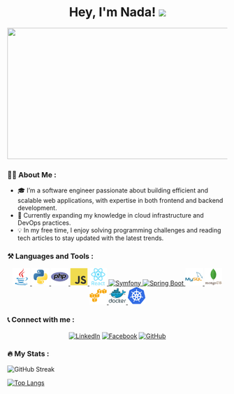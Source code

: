 <div id="header" align="center">
  <h1>
    Hey, I'm Nada!
    <img src="https://github.githubassets.com/images/icons/emoji/unicode/1f44b.png" width="30px"/>
  </h1>
</div>

<div align="center">
  <img src="https://media.tenor.com/S59bPkT0pqcAAAAC/programming.gif" width="600" height="300"/>
</div>

### 👩‍💻 About Me :
- 🎓 I’m a software engineer passionate about building efficient and scalable web applications, with expertise in both frontend and backend development.
- 🌱 Currently expanding my knowledge in cloud infrastructure and DevOps practices.
- 💡 In my free time, I enjoy solving programming challenges and reading tech articles to stay updated with the latest trends.

### ⚒️ Languages and Tools :

<div align="center">
 <a href="https://www.java.com" target="_blank"> <img src="https://raw.githubusercontent.com/devicons/devicon/master/icons/java/java-original.svg" alt="Java" width="40" height="40"/> </a>
 <a href="https://www.python.org" target="_blank"> <img src="https://raw.githubusercontent.com/devicons/devicon/master/icons/python/python-original.svg" alt="Python" width="40" height="40"/> </a>
 <a href="https://www.php.net" target="_blank"> <img src="https://raw.githubusercontent.com/devicons/devicon/master/icons/php/php-original.svg" alt="PHP" width="40" height="40"/> </a>
 <a href="https://developer.mozilla.org/en-US/docs/Web/JavaScript" target="_blank"> <img src="https://raw.githubusercontent.com/devicons/devicon/master/icons/javascript/javascript-original.svg" alt="JavaScript" width="40" height="40"/> </a>
 <a href="https://reactjs.org/" target="_blank"> <img src="https://raw.githubusercontent.com/devicons/devicon/master/icons/react/react-original-wordmark.svg" alt="React" width="40" height="40"/> </a>
 <a href="https://symfony.com/" target="_blank"> <img src="https://symfony.com/logos/symfony_black_03.svg" alt="Symfony" width="40" height="40"/> </a>
 <a href="https://spring.io/projects/spring-boot" target="_blank"> <img src="https://www.vectorlogo.zone/logos/springio/springio-icon.svg" alt="Spring Boot" width="40" height="40"/> </a>
 <a href="https://www.mysql.com/" target="_blank"> <img src="https://raw.githubusercontent.com/devicons/devicon/master/icons/mysql/mysql-original-wordmark.svg" alt="MySQL" width="40" height="40"/> </a>
 <a href="https://www.mongodb.com/" target="_blank"> <img src="https://raw.githubusercontent.com/devicons/devicon/master/icons/mongodb/mongodb-original-wordmark.svg" alt="MongoDB" width="40" height="40"/> </a>
 <a href="https://aws.amazon.com/" target="_blank"> <img src="https://raw.githubusercontent.com/devicons/devicon/master/icons/amazonwebservices/amazonwebservices-original.svg" alt="AWS" width="40" height="40"/> </a>
 <a href="https://www.docker.com/" target="_blank"> <img src="https://raw.githubusercontent.com/devicons/devicon/master/icons/docker/docker-original-wordmark.svg" alt="Docker" width="40" height="40"/> </a>
 <a href="https://kubernetes.io/" target="_blank"> <img src="https://raw.githubusercontent.com/devicons/devicon/master/icons/kubernetes/kubernetes-plain.svg" alt="Kubernetes" width="40" height="40"/> </a>
</div>

### 📞 Connect with me :
<div align="center">
  <a href="https://www.linkedin.com/in/nada-ben-taarit/" target="_blank"><img align="center" src="https://raw.githubusercontent.com/rahuldkjain/github-profile-readme-generator/master/src/images/icons/Social/linked-in-alt.svg" alt="LinkedIn" height="30" width="40" /></a>
  <a href="https://www.facebook.com/nada.bentaarit.9/" target="_blank"><img align="center" src="https://raw.githubusercontent.com/rahuldkjain/github-profile-readme-generator/master/src/images/icons/Social/facebook.svg" alt="Facebook" height="30" width="40" /></a>
  <a href="https://github.com/NadaBENTAARIT" target="_blank"><img align="center" src="https://raw.githubusercontent.com/rahuldkjain/github-profile-readme-generator/master/src/images/icons/Social/github.svg" alt="GitHub" height="30" width="40" /></a>
</div>

### 🔥 My Stats :
![GitHub Streak](https://github-readme-streak-stats.herokuapp.com/?user=NadaBENTAARIT)

[![Top Langs](https://github-readme-stats.vercel.app/api/top-langs/?username=NadaBENTAARIT&layout=compact&theme=vision-friendly-dark)](https://github.com/anuraghazra/github-readme-stats)

